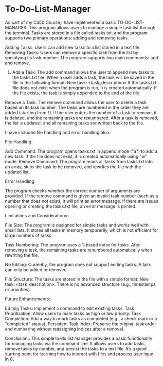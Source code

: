 # To-Do-List-Manager

As part of my CS50 Course,I have implemented a basic TO-DO-LIST-MANAGER.
This program allows users to manage a simple task list through the terminal. Tasks are stored in a file called tasks.txt, and the program supports two primary operations: adding and removing tasks.

Adding Tasks: Users can add new tasks to a list stored in a text file.
Removing Tasks: Users can remove a specific task from the list by specifying its task number.
The program supports two main commands: add and remove.

1. Add a Task:
The add command allows the user to append new tasks to the tasks.txt file.
When a user adds a task, the task will be saved in the file in the following format:  New task: <task_description>
If the tasks.txt file does not exist when the program is run, it is created automatically.
If the file exists, the task is simply appended to the end of the file.

Remove a Task:
The remove command allows the user to delete a task based on its task number.
The tasks are numbered in the order they are added (starting from 1). If the user enters the number of a task to remove, it is deleted, and the remaining tasks are renumbered.
After a task is removed, the list is updated, and all remaining tasks are written back to the file.


I have included file handling and error handling also:

File Handling:

Add Command: The program opens tasks.txt in append mode ("a") to add a new task. If the file does not exist, it is created automatically using "w" mode.
Remove Command: The program reads all tasks from tasks.txt into an array, skips the task to be removed, and rewrites the file with the updated list.


Error Handling:

The program checks whether the correct number of arguments are provided.
If the remove command is given an invalid task number (such as a number that does not exist), it will print an error message.
If there are issues opening or creating the tasks.txt file, an error message is printed.

Limitations and Considerations::

File Size:
The program is designed for simple tasks and works well with small lists. It stores all tasks in memory temporarily, which is not efficient for large numbers of tasks.

Task Numbering:
The program uses a 1-based index for tasks. After removing a task, the remaining tasks are renumbered automatically when rewriting the file.

No Editing:
 Currently, the program does not support editing tasks. A task can only be added or removed.

File Structure:
 The tasks are stored in the file with a simple format: New task: <task_description>. There is no advanced structure (e.g., timestamps or priorities).


Future Enhancements::

Editing Tasks: Implement a command to edit existing tasks.
Task Prioritization: Allow users to mark tasks as high or low priority.
Task Completion: Add a way to mark tasks as completed (e.g., a check mark or a "completed" status).
Persistent Task Index: Preserve the original task order and numbering without reassigning indices after a removal.


Conclusion::
This simple to-do list manager provides a basic functionality for managing tasks via the command line. It allows users to add tasks, remove tasks by number, and persist the tasks to a text file. It’s a good starting point for learning how to interact with files and process user input in C.
